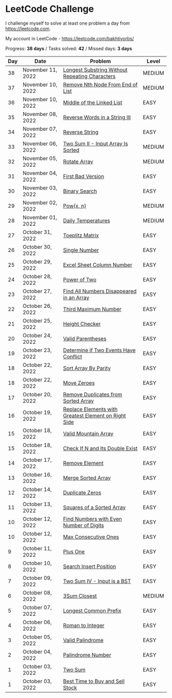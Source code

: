 # LeetCode Challenge
I challenge myself to solve at least one problem a day from https://leetcode.com. 

My account in LeetCode - https://leetcode.com/bakhtiyorbs/ 

Progress: **38 days** / Tasks solved: **42** / Missed days: **3 days**

| Day | Date              | Problem                                                                                                                                    | Level  |
|-----|-------------------|--------------------------------------------------------------------------------------------------------------------------------------------|--------|
| 38  | November 11, 2022 | [Longest Substring Without Repeating Characters](https://leetcode.com/problems/longest-substring-without-repeating-characters)             | MEDIUM |
| 37  | November 10, 2022 | [Remove Nth Node From End of List](https://leetcode.com/problems/remove-nth-node-from-end-of-list)                                         | MEDIUM |
| 36  | November 10, 2022 | [Middle of the Linked List](https://leetcode.com/problems/middle-of-the-linked-list)                                                       | EASY   |
| 35  | November 08, 2022 | [Reverse Words in a String III](https://leetcode.com/problems/reverse-words-in-a-string-iii)                                               | EASY   |
| 34  | November 07, 2022 | [Reverse String](https://leetcode.com/problems/reverse-string)                                                                             | EASY   |
| 33  | November 06, 2022 | [Two Sum II - Input Array Is Sorted](https://leetcode.com/problems/two-sum-ii-input-array-is-sorted)                                       | MEDIUM |
| 32  | November 05, 2022 | [Rotate Array](https://leetcode.com/problems/rotate-array)                                                                                 | MEDIUM |
| 31  | November 04, 2022 | [First Bad Version](https://leetcode.com/problems/first-bad-version)                                                                       | EASY   |
| 30  | November 03, 2022 | [Binary Search](https://leetcode.com/problems/binary-search)                                                                               | EASY   |
| 29  | November 02, 2022 | [Pow(x, n)](https://leetcode.com/problems/powx-n)                                                                                          | MEDIUM |
| 28  | November 01, 2022 | [Daily Temperatures](https://leetcode.com/problems/daily-temperatures)                                                                     | MEDIUM |
| 27  | October 31, 2022  | [Toeplitz Matrix](https://leetcode.com/problems/toeplitz-matrix)                                                                           | EASY   |
| 26  | October 30, 2022  | [Single Number](https://leetcode.com/problems/single-number)                                                                               | EASY   |
| 25  | October 29, 2022  | [Excel Sheet Column Number](https://leetcode.com/problems/excel-sheet-column-number)                                                       | EASY   |
| 24  | October 28, 2022  | [Power of Two](https://leetcode.com/problems/power-of-two)                                                                                 | EASY   |
| 23  | October 27, 2022  | [Find All Numbers Disappeared in an Array](https://leetcode.com/problems/find-all-numbers-disappeared-in-an-array)                         | EASY   |
| 22  | October 26, 2022  | [Third Maximum Number](https://leetcode.com/problems/third-maximum-number)                                                                 | EASY   |
| 21  | October 25, 2022  | [Height Checker](https://leetcode.com/problems/height-checker)                                                                             | EASY   |
| 20  | October 24, 2022  | [Valid Parentheses](https://leetcode.com/problems/valid-parentheses)                                                                       | EASY   |
| 19  | October 23, 2022  | [Determine if Two Events Have Conflict](https://leetcode.com/contest/weekly-contest-316/problems/determine-if-two-events-have-conflict)    | EASY   |
| 18  | October 22, 2022  | [Sort Array By Parity](https://leetcode.com/problems/sort-array-by-parity)                                                                 | EASY   |
| 18  | October 22, 2022  | [Move Zeroes](https://leetcode.com/problems/move-zeroes)                                                                                   | EASY   |
| 17  | October 20, 2022  | [Remove Duplicates from Sorted Array](https://leetcode.com/problems/remove-duplicates-from-sorted-array)                                   | EASY   |
| 16  | October 19, 2022  | [Replace Elements with Greatest Element on Right Side](https://leetcode.com/problems/replace-elements-with-greatest-element-on-right-side) | EASY   |
| 15  | October 18, 2022  | [Valid Mountain Array](https://leetcode.com/problems/valid-mountain-array)                                                                 | EASY   |
| 15  | October 18, 2022  | [Check If N and Its Double Exist](https://leetcode.com/problems/check-if-n-and-its-double-exist)                                           | EASY   |
| 14  | October 17, 2022  | [Remove Element](https://leetcode.com/problems/remove-element)                                                                             | EASY   |
| 13  | October 16, 2022  | [Merge Sorted Array](https://leetcode.com/problems/merge-sorted-array)                                                                     | EASY   |
| 12  | October 14, 2022  | [Duplicate Zeros](https://leetcode.com/problems/duplicate-zeros)                                                                           | EASY   |
| 11  | October 13, 2022  | [Squares of a Sorted Array](https://leetcode.com/problems/squares-of-a-sorted-array)                                                       | EASY   |
| 10  | October 12, 2022  | [Find Numbers with Even Number of Digits](https://leetcode.com/problems/find-numbers-with-even-number-of-digits)                           | EASY   |
| 10  | October 12, 2022  | [Max Consecutive Ones](https://leetcode.com/problems/max-consecutive-ones)                                                                 | EASY   |
| 9   | October 11, 2022  | [Plus One](https://leetcode.com/problems/plus-one)                                                                                         | EASY   |
| 8   | October 10, 2022  | [Search Insert Position](https://leetcode.com/problems/search-insert-position)                                                             | EASY   |
| 7   | October 09, 2022  | [Two Sum IV - Input is a BST](https://leetcode.com/problems/two-sum-iv-input-is-a-bst)                                                     | EASY   |
| 6   | October 08, 2022  | [3Sum Closest](https://leetcode.com/problems/3sum-closest)                                                                                 | MEDIUM |
| 5   | October 07, 2022  | [Longest Common Prefix](https://leetcode.com/problems/longest-common-prefix)                                                               | EASY   |
| 4   | October 06, 2022  | [Roman to Integer](https://leetcode.com/problems/roman-to-integer)                                                                         | EASY   |
| 3   | October 05, 2022  | [Valid Palindrome](https://leetcode.com/problems/valid-palindrome)                                                                         | EASY   |
| 2   | October 04, 2022  | [Palindrome Number](https://leetcode.com/problems/palindrome-number)                                                                       | EASY   |
| 1   | October 03, 2022  | [Two Sum](https://leetcode.com/problems/two-sum)                                                                                           | EASY   |
| 1   | October 03, 2022  | [Best Time to Buy and Sell Stock](https://leetcode.com/problems/best-time-to-buy-and-sell-stock)                                           | EASY   |
